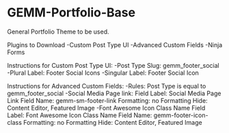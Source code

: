 # GEMM-Portfolio-Base
General Portfolio Theme to be used.

Plugins to Download
  -Custom Post Type UI
  -Advanced Custom Fields
  -Ninja Forms


Instructions for Custom Post Type UI:
  -Post Type Slug:
    gemm_footer_social
  -Plural Label:
    Footer Social Icons
  -Singular Label:
    Footer Social Icon

Instructions for Advanced Custom Fields:
  -Rules:
    Post Type is equal to gemm_footer_social
  -Social Media Page link:
    Field Label: Social Media Page Link
    Field Name: gemm-sm-footer-link
    Formatting: no Formatting
    Hide: Content Editor, Featured Image
  -Font Awesome Icon Class Name
    Field Label: Font Awesome Icon Class Name
    Field Name: gemm-footer-icon-class
    Formatting: no Formatting
    Hide: Content Editor, Featured Image
